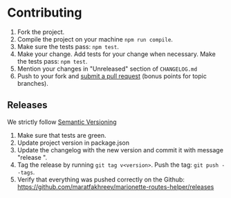 # Contributing

1. Fork the project.
2. Compile the project on your machine `npm run compile`.
3. Make sure the tests pass: `npm test`.
4. Make your change. Add tests for your change when necessary. Make the tests pass: `npm test`.
5. Mention your changes in "Unreleased" section of `CHANGELOG.md`
6. Push to your fork and [submit a pull request](https://help.github.com/articles/creating-a-pull-request/) (bonus points for topic branches).

## Releases

We strictly follow [Semantic Versioning](http://semver.org/)

1. Make sure that tests are green.
2. Update project version in package.json
3. Update the changelog with the new version and commit it with message "release <version>".
4. Tag the release by running `git tag v<version>`. Push the tag: `git push --tags`.
5. Verify that everything was pushed correctly on the Github: https://github.com/maratfakhreev/marionette-routes-helper/releases
